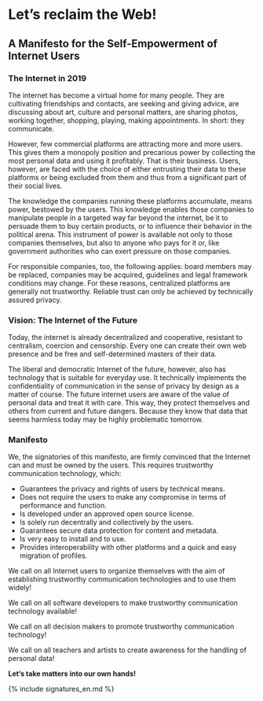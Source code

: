 ---
---
# Let’s reclaim the Web!

## A Manifesto for the Self-Empowerment of Internet Users


### The Internet in 2019

The internet has become a virtual home for many people. They are cultivating friendships and contacts, are seeking and giving advice, are discussing about art, culture and personal matters, are sharing photos, working together, shopping, playing, making appointments. In short: they communicate.

However, few commercial platforms are attracting more and more users. This gives them a monopoly position and precarious power by collecting the most personal data and using it profitably. That is their business. Users, however, are faced with the choice of either entrusting their data to these platforms or being excluded from them and thus from a significant part of their social lives.

The knowledge the companies running these platforms accumulate, means power, bestowed by the users. This knowledge enables those companies to manipulate people in a targeted way far beyond the internet, be it to persuade them to buy certain products, or to influence their behavior in the political arena. This instrument of power is available not only to those companies themselves, but also to anyone who pays for it or, like government authorities who can exert pressure on those companies.

For responsible companies, too, the following applies: board members may be replaced, companies may be acquired, guidelines and legal framework conditions may change. For these reasons, centralized platforms are generally not trustworthy. Reliable trust can only be achieved by technically assured privacy.


### Vision: The Internet of the Future

Today, the internet is already decentralized and cooperative, resistant to centralism, coercion and censorship. Every one can create their own web presence and be free and self-determined masters of their data.

The liberal and democratic Internet of the future, however, also has technology that is suitable for everyday use. It technically implements the confidentiality of communication in the sense of privacy by design as a matter of course. The future internet users are aware of the value of personal data and treat it with care. This way, they protect themselves and others from current and future dangers. Because they know that data that seems harmless today may be highly problematic tomorrow.


### Manifesto

We, the signatories of this manifesto, are firmly convinced that the Internet can and must be owned by the users. This requires trustworthy communication technology, which:
   
   * Guarantees the privacy and rights of users by technical means.
   * Does not require the users to make any compromise in terms of performance and function.
   * Is developed under an approved open source license.
   * Is solely run decentrally and collectively by the users.
   * Guarantees secure data protection for content and metadata.
   * Is very easy to install and to use.
   * Provides interoperability with other platforms and a quick and easy migration of profiles.

We call on all Internet users to organize themselves with the aim of establishing trustworthy communication technologies and to use them widely!

We call on all software developers to make trustworthy communication technology available!

We call on all decision makers to promote trustworthy communication technology!

We call on all teachers and artists to create awareness for the handling of personal data!

**Let‘s take matters into our own hands!**

{% include signatures_en.md %}
